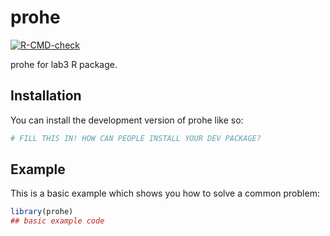 
# prohe

<!-- badges: start -->
[![R-CMD-check](https://github.com/pr0x7/prohe/actions/workflows/R-CMD-check.yaml/badge.svg)](https://github.com/pr0x7/prohe/actions/workflows/R-CMD-check.yaml)
<!-- badges: end -->

prohe for lab3 R package. 

## Installation

You can install the development version of prohe like so:

``` r
# FILL THIS IN! HOW CAN PEOPLE INSTALL YOUR DEV PACKAGE?
```

## Example

This is a basic example which shows you how to solve a common problem:

``` r
library(prohe)
## basic example code
```

